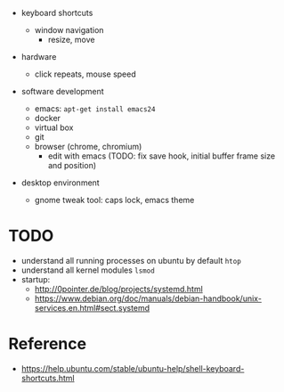 <!--
{
  "title": "Linux Setup",
  "date": "2016-09-23T23:11:11.000Z",
  "category": "",
  "tags": [],
  "draft": true
}
-->

- keyboard shortcuts
  - window navigation
    - resize, move
- hardware
  - click repeats, mouse speed
- software development
  - emacs: `apt-get install emacs24`
  - docker
  - virtual box
  - git
  - browser (chrome, chromium)
    - edit with emacs (TODO: fix save hook, initial buffer frame size and position)

- desktop environment
  - gnome tweak tool: caps lock, emacs theme

# TODO

- understand all running processes on ubuntu by default `htop`
- understand all kernel modules `lsmod`
- startup:
  - http://0pointer.de/blog/projects/systemd.html
  - https://www.debian.org/doc/manuals/debian-handbook/unix-services.en.html#sect.systemd

# Reference

- https://help.ubuntu.com/stable/ubuntu-help/shell-keyboard-shortcuts.html